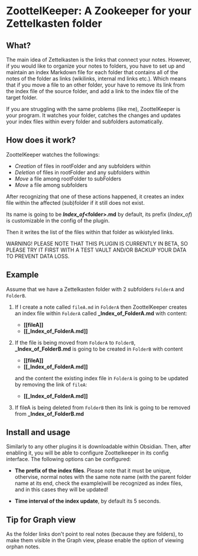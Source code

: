 

# ZoottelKeeper: A Zookeeper for your Zettelkasten folder

## What? 

The main idea of Zettelkasten is the links that connect your notes. However, if you would like to organize your notes to folders, you have to set up and maintain an index Markdown file for each folder that contains all of the notes of the folder as links (wikilinks, internal md links etc.).
Which means that if you move a file to an other folder, your have to remove its link from the index file of the source folder, and add a link to the index file of the target folder. 

If you are struggling with the same problems (like me), ZoottelKeeper is your program. It watches your folder, catches the changes and updates your index files within every folder and subfolders automatically.

## How does it work?
ZoottelKeeper watches the followings:

- _Creation_ of files in rootFolder and any subfolders within 
- _Deletion_ of files in rootFolder and any subfolders within 
- _Move_ a file among rootFolder to subFolders
- _Move_ a file among subfolders

After recognizing that one of these actions happened, it creates an index file within the affected (sub)folder if it still does not exist.

Its name is going to be **_Index_of_\<folder>.md** by default, its prefix (_Index_of_) is customizable in the config of the plugin.

Then it writes the list of the files within that folder as wikistyled links. 

WARNING! PLEASE NOTE THAT THIS PLUGIN IS CURRENTLY IN BETA, SO PLEASE TRY IT FIRST WITH A TEST VAULT AND/OR BACKUP YOUR DATA TO PREVENT DATA LOSS. 

## Example

Assume that we have a Zettelkasten folder with 2 subfolders `FolderA` and `FolderB`.

1. If I create a note called `fileA.md` in `FolderA` then ZoottelKeeper creates an index file within `FolderA` called **_Index_of_FolderA.md** with content: 
    - **[[fileA]]**
    - **[[_Index_of_FolderA.md]]**

2. If the file is being moved from `FolderA` to `FolderB`, **_Index_of_FolderB.md** is going to be created in `FolderB` with content

    - **[[fileA]]**
    - **[[_Index_of_FolderA.md]]**

   and the content the existing index file in `FolderA` is going to be updated by removing the link of `fileA`:

    - **[[_Index_of_FolderA.md]]**

3. If fileA is being deleted from `FolderB` then its link is going to be removed from **_Index_of_FolderB.md**


## Install and usage

Similarly to any other plugins it is downloadable within Obsidian. Then, after enabling it, you will be able to configure Zoottelkeeper in its config interface. The following options can be configured:

- **The prefix of the index files**. Please note that it must be unique, othervise, normal notes with the same note name (with the parent folder name at its end, check the example)will be recognized as index files, and in this cases they will be updated! 

- **Time interval of the index update**, by default its 5 seconds. 

## Tip for Graph view

As the folder links don't point to real notes (because they are folders), to make them visible in the Graph view, please enable the option of viewing orphan notes.


